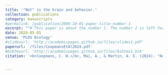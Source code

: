 ```yaml
---
title: '"Not" in the brain and behavior.'
collection: publications
category: manuscripts
#permalink: /publication/2009-10-01-paper-title-number-1
excerpt: ""#'This paper is about the number 1. The number 2 is left for future work.'
date: 2024-05-01
venue: 'PLOS Biology'
#slidesurl: 'http://academicpages.github.io/files/slides1.pdf'
paperurl: '/files/CoopmansEtAl2024.pdf'
#bibtexurl: 'http://academicpages.github.io/files/bibtex1.bib'
citation: '<b>Coopmans, C. W.</b>, Mai, A., & Martin, A. E. (2024). "Not" in the brain and behavior. <i>PLOS Biology, 22</i>(5), e3002656.'


---
```

